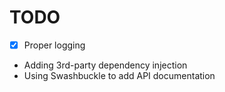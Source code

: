 # TODO

- [x] Proper logging
- Adding 3rd-party dependency injection
- Using Swashbuckle to add API documentation
